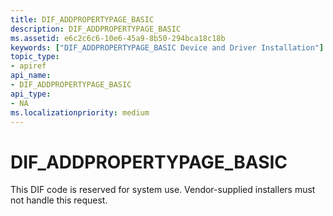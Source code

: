```yaml
---
title: DIF_ADDPROPERTYPAGE_BASIC
description: DIF_ADDPROPERTYPAGE_BASIC
ms.assetid: e6c2c6c6-10e6-45a9-8b50-294bca18c18b
keywords: ["DIF_ADDPROPERTYPAGE_BASIC Device and Driver Installation"]
topic_type:
- apiref
api_name:
- DIF_ADDPROPERTYPAGE_BASIC
api_type:
- NA
ms.localizationpriority: medium
---
```


# DIF_ADDPROPERTYPAGE_BASIC


This DIF code is reserved for system use. Vendor-supplied installers must not handle this request.

 

 






